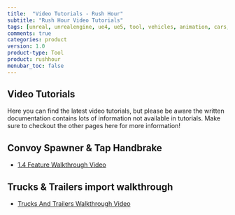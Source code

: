```yaml
---
title:  "Video Tutorials - Rush Hour"
subtitle: "Rush Hour Video Tutorials"
tags: [unreal, unrealengine, ue4, ue5, tool, vehicles, animation, cars, animation, rushhour]
comments: true
categories: product
version: 1.0
product-type: Tool
product: rushhour
menubar_toc: false
---
```


## Video Tutorials

Here you can find the latest video tutorials, but please be aware the written documentation contains lots of information not available in tutorials. Make sure to checkout the other pages here for more information!

## Convoy Spawner & Tap Handbrake

- [1.4 Feature Walkthrough Video](https://www.youtube.com/watch?v=qNqBEng2a4A)

## Trucks & Trailers import walkthrough

- [Trucks And Trailers Walkthrough Video](https://www.youtube.com/watch?v=cKyNdTYD0E4)
